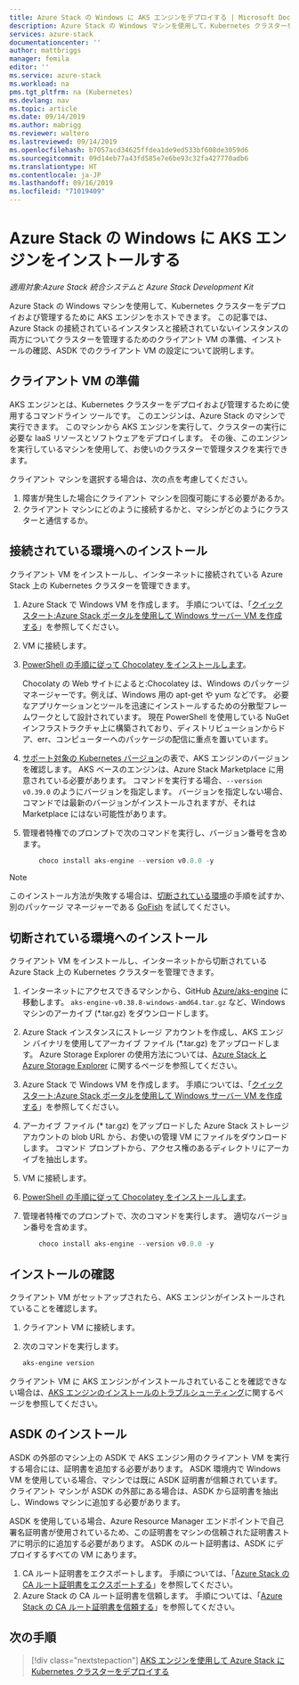```yaml
---
title: Azure Stack の Windows に AKS エンジンをデプロイする | Microsoft Docs
description: Azure Stack の Windows マシンを使用して、Kubernetes クラスターをデプロイおよび管理するために AKS エンジンをホストする方法について説明します。
services: azure-stack
documentationcenter: ''
author: mattbriggs
manager: femila
editor: ''
ms.service: azure-stack
ms.workload: na
pms.tgt_pltfrm: na (Kubernetes)
ms.devlang: nav
ms.topic: article
ms.date: 09/14/2019
ms.author: mabrigg
ms.reviewer: waltero
ms.lastreviewed: 09/14/2019
ms.openlocfilehash: b7057acd34625ffdea1de9ed533bf608de3059d6
ms.sourcegitcommit: 09d14eb77a43fd585e7e6be93c32fa427770adb6
ms.translationtype: HT
ms.contentlocale: ja-JP
ms.lasthandoff: 09/16/2019
ms.locfileid: "71019409"
---
```

# <a name="install-the-aks-engine-on-windows-in-azure-stack"></a>Azure Stack の Windows に AKS エンジンをインストールする

*適用対象:Azure Stack 統合システムと Azure Stack Development Kit*

Azure Stack の Windows マシンを使用して、Kubernetes クラスターをデプロイおよび管理するために AKS エンジンをホストできます。 この記事では、Azure Stack の接続されているインスタンスと接続されていないインスタンスの両方についてクラスターを管理するためのクライアント VM の準備、インストールの確認、ASDK でのクライアント VM の設定について説明します。

## <a name="prepare-the-client-vm"></a>クライアント VM の準備

AKS エンジンとは、Kubernetes クラスターをデプロイおよび管理するために使用するコマンドライン ツールです。 このエンジンは、Azure Stack のマシンで実行できます。 このマシンから AKS エンジンを実行して、クラスターの実行に必要な IaaS リソースとソフトウェアをデプロイします。 その後、このエンジンを実行しているマシンを使用して、お使いのクラスターで管理タスクを実行できます。

クライアント マシンを選択する場合は、次の点を考慮してください。

1. 障害が発生した場合にクライアント マシンを回復可能にする必要があるか。
3. クライアント マシンにどのように接続するかと、マシンがどのようにクラスターと通信するか。

## <a name="install-in-a-connected-environment"></a>接続されている環境へのインストール

クライアント VM をインストールし、インターネットに接続されている Azure Stack 上の Kubernetes クラスターを管理できます。

1. Azure Stack で Windows VM を作成します。 手順については、「[クイック スタート:Azure Stack ポータルを使用して Windows サーバー VM を作成する](https://docs.microsoft.com/azure-stack/user/azure-stack-quick-windows-portal)」を参照してください。
2. VM に接続します。
3. [PowerShell の手順に従って Chocolatey をインストールします](https://chocolatey.org/install#install-with-powershellexe)。 

    Chocolaty の Web サイトによると:Chocolatey は、Windows のパッケージ マネージャーです。例えば、Windows 用の apt-get や yum などです。 必要なアプリケーションとツールを迅速にインストールするための分散型フレームワークとして設計されています。 現在 PowerShell を使用している NuGet インフラストラクチャ上に構築されており、ディストリビューションからドア、err、コンピューターへのパッケージの配信に重点を置いています。
4. [サポート対象の Kubernetes バージョン](https://github.com/Azure/aks-engine/blob/master/docs/topics/azure-stack.md#supported-kubernetes-versions)の表で、AKS エンジンのバージョンを確認します。 AKS ベースのエンジンは、Azure Stack Marketplace に用意されている必要があります。 コマンドを実行する場合、`--version v0.39.0` のようにバージョンを指定します。 バージョンを指定しない場合、コマンドでは最新のバージョンがインストールされますが、それは Marketplace にはない可能性があります。
5. 管理者特権でのプロンプトで次のコマンドを実行し、バージョン番号を含めます。

    ```PowerShell  
        choco install aks-engine --version v0.0.0 -y
    ```

> [!Note]  
> このインストール方法が失敗する場合は、[切断されている環境](#install-in-a-disconnected-environment)の手順を試すか、別のパッケージ マネージャーである [GoFish](azure-stack-kubernetes-aks-engine-troubleshoot.md#try-gofish) を試してください。

## <a name="install-in-a-disconnected-environment"></a>切断されている環境へのインストール

クライアント VM をインストールし、インターネットから切断されている Azure Stack 上の Kubernetes クラスターを管理できます。

1.  インターネットにアクセスできるマシンから、GitHub [Azure/aks-engine](https://github.com/Azure/aks-engine/releases/latest) に移動します。 `aks-engine-v0.38.8-windows-amd64.tar.gz` など、Windows マシンのアーカイブ (*.tar.gz) をダウンロードします。

2.  Azure Stack インスタンスにストレージ アカウントを作成し、AKS エンジン バイナリを使用してアーカイブ ファイル (*.tar.gz) をアップロードします。 Azure Storage Explorer の使用方法については、[Azure Stack と Azure Storage Explorer](https://docs.microsoft.com/azure-stack/user/azure-stack-storage-connect-se) に関するページを参照してください。

3. Azure Stack で Windows VM を作成します。 手順については、「[クイック スタート:Azure Stack ポータルを使用して Windows サーバー VM を作成する](https://docs.microsoft.com/azure-stack/user/azure-stack-quick-windows-portal)」を参照してください。

4.  アーカイブ ファイル (* tar.gz) をアップロードした Azure Stack ストレージ アカウントの blob URL から、お使いの管理 VM にファイルをダウンロードします。 コマンド プロンプトから、アクセス権のあるディレクトリにアーカイブを抽出します。

5. VM に接続します。

6. [PowerShell の手順に従って Chocolatey をインストールします](https://chocolatey.org/install#install-with-powershellexe)。 

7.  管理者特権でのプロンプトで、次のコマンドを実行します。 適切なバージョン番号を含めます。

    ```PowerShell  
        choco install aks-engine --version v0.0.0 -y
    ```

## <a name="verify-the-installation"></a>インストールの確認

クライアント VM がセットアップされたら、AKS エンジンがインストールされていることを確認します。

1. クライアント VM に接続します。
2. 次のコマンドを実行します。

    ```PowerShell  
    aks-engine version
    ```

クライアント VM に AKS エンジンがインストールされていることを確認できない場合は、[AKS エンジンのインストールのトラブルシューティング](azure-stack-kubernetes-aks-engine-troubleshoot.md)に関するページを参照してください。


## <a name="asdk-installation"></a>ASDK のインストール

ASDK の外部のマシン上の ASDK で AKS エンジン用のクライアント VM を実行する場合には、証明書を追加する必要があります。 ASDK 環境内で Windows VM を使用している場合、マシンでは既に ASDK 証明書が信頼されています。 クライアント マシンが ASDK の外部にある場合は、ASDK から証明書を抽出し、Windows マシンに追加する必要があります。

ASDK を使用している場合、Azure Resource Manager エンドポイントで自己署名証明書が使用されているため、この証明書をマシンの信頼された証明書ストアに明示的に追加する必要があります。 ASDK のルート証明書は、ASDK にデプロイするすべての VM にあります。

1. CA ルート証明書をエクスポートします。 手順については、「[Azure Stack の CA ルート証明書をエクスポートする](https://docs.microsoft.com/azure-stack/user/azure-stack-version-profiles-azurecli2#export-the-azure-stack-ca-root-certificate)」を参照してください。
2. Azure Stack の CA ルート証明書を信頼します。 手順については、「[Azure Stack の CA ルート証明書を信頼する](https://docs.microsoft.com/azure-stack/user/azure-stack-version-profiles-azurecli2#trust-the-azure-stack-ca-root-certificate)」を参照してください。

## <a name="next-steps"></a>次の手順

> [!div class="nextstepaction"]
> [AKS エンジンを使用して Azure Stack に Kubernetes クラスターをデプロイする](azure-stack-kubernetes-aks-engine-deploy-cluster.md)